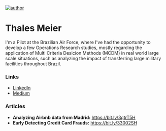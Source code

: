 [![author](https://img.shields.io/badge/author-thalestmm-red.svg)](https://www.linkedin.com/in/thales-m-meier-44593b17b)

# Thales Meier

I'm a Pilot at the Brazilian Air Force, where I've had the opportunity to develop a few Operations Research studies, mostly regarding the application of Multi Criteria Desicion Methods (MCDM) in real world large scale situations, such as analyzing the impact of transferring large military facilities throughout Brazil.

### Links
* [LinkedIn](https://bit.ly/3EJvzGD)
* [Medium](https://bit.ly/3ErtHBf)


### Articles

* **Analyzing Airbnb data from Madrid:** https://bit.ly/3qtrT5H
* **Early Detecting Credit Card Frauds:** https://bit.ly/33002SH


<!---
thalestmm/thalestmm is a ✨ special ✨ repository because its `README.md` (this file) appears on your GitHub profile.
You can click the Preview link to take a look at your changes.
--->
